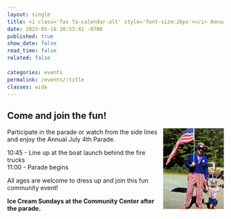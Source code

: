 ```yaml
---
layout: single
title: <i class='fas fa-calendar-alt' style='font-size:26px'></i> Annual July 4th Parade
date: 2023-05-18 10:53:41 -0700
published: true
show_date: false
read_time: false
related: false

categories: events
permalink: /events/:title
classes: wide
---
```

## Come and join the fun!

<img align="right" src="/_lfs/images/parade-01.jpg" width="28%" height="auto">

Participate in the parade or watch from the side lines and enjoy the Annual July 4th Parade.

10:45 - Line up at the boat launch behind the fire trucks<br>
11:00 - Parade begins

All ages are welcome to dress up and
join this fun community event!

**Ice Cream Sundays at the Community Center after the parade.**